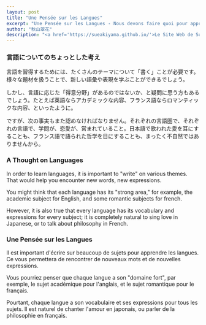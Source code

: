 ```yaml
---
layout: post
title: "Une Pensée sur les Langues"
excerpt: "Une Pensée sur les Langues - Nous devons faire quoi pour apprendre les langues ? Est-ce qu'il y a le 'domain fort' de chaque langue ?"
author: "秋山翠花"
description: "<a href='https://sueakiyama.github.io/'>Le Site Web de Suika Akiyama</a>"
---
```


<!-- # Une Pensée sur l'Écriture -->

### 言語についてのちょっとした考え

言語を習得するためには、たくさんのテーマについて「書く」ことが必要です。様々な題材を扱うことで、新しい語彙や表現を学ぶことができるでしょう。

しかし、言語に応じた「得意分野」があるのではないか、と疑問に思う方もあるでしょう。たとえば英語ならアカデミックな内容、フランス語ならロマンティックな内容、といったように。

ですが、次の事実もまた認めなければなりません。それぞれの言語圏で、それぞれの言語で、学問が、恋愛が、営まれていること。日本語で歌われた愛を耳にすることも、フランス語で語られた哲学を目にすることも、まったく不自然ではありませんから。

### A Thought on Languages

In order to learn languages, it is important to "write" on various themes. That would help you encounter new words, new expressions.

You might think that each language has its "strong area," for example, the academic subject for English, and some romantic subjects for french.

However, it is also true that every language has its vocabulary and expressions for every subject; it is completely natural to sing love in Japanese, or to talk about philosophy in French.

### Une Pensée sur les Langues

Il est important d'écrire sur beaucoup de sujets pour apprendre les langues. Ce vous permettera de rencontrer de nouveaux mots et de nouvelles expressions.

Vous pourriez penser que chaque langue a son "domaine fort", par exemple, le sujet académique pour l'anglais, et le sujet romantique pour le français.

Pourtant, chaque langue a son vocabulaire et ses expressions pour tous les sujets. Il est naturel de chanter l'amour en japonais, ou parler de la philosophie en français.
